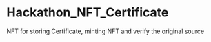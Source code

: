 # Hackathon_NFT_Certificate
NFT for storing Certificate, minting NFT and verify the original source
